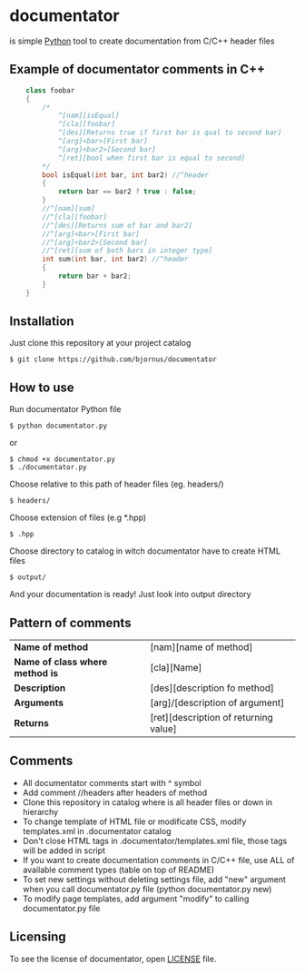 # documentator

is simple <a href="https://www.python.org" target="_blank">Python</a> tool to create documentation from C/C++ header files

## Example of documentator comments in C++
```cpp
    class foobar
    {
        /*
            ^[nam][isEqual]
            ^[cla][foobar]
            ^[des][Returns true if first bar is qual to second bar]
            ^[arg]<bar>[First bar]
            ^[arg]<bar2>[Second bar]
            ^[ret][bool when first bar is equal to second]
        */
        bool isEqual(int bar, int bar2) //^header
        {
            return bar == bar2 ? true : false;
        }
        //^[nam][sum]
        //^[cla][foobar]
        //^[des][Returns sum of bar and bar2]
        //^[arg]<bar>[First bar]
        //^[arg]<bar2>[Second bar]
        //^[ret][sum of both bars in integer type]
        int sum(int bar, int bar2) //^header
        {
            return bar + bar2;
        }
    }
```

## Installation
Just clone this repository at your project catalog

    $ git clone https://github.com/bjornus/documentator
  
## How to  use
Run documentator Python file

    $ python documentator.py

or

    $ chmod +x documentator.py
    $ ./documentator.py
    
Choose relative to this path of header files (eg. headers/)
    
    $ headers/
    
Choose extension of files (e.g *.hpp)
    
    $ .hpp

Choose directory to catalog in witch documentator have to create HTML files

    $ output/

And your documentation is ready! Just look into output directory

## Pattern of comments
<table>
    <tr>
        <td>
            <b>Name of method</b> 
        </td>
        <td>
            [nam][name of method]
        </td>
   </tr>
   <tr>
        <td>
            <b>Name of class where method is</b> 
        </td>
        <td>
            [cla][Name]
        </td>
    </tr>
    <tr>
        <td>
           <b>Description</b> 
        </td>
        <td>
            [des][description fo method]
        </td>
     </tr>
     <tr>
        <td>
            <b>Arguments</b> 
        </td>
        <td>
            [arg]/<name/>[description of argument]
        </td>
    </tr>
    <tr>
        <td>
            <b>Returns</b> 
        </td>
        <td>
            [ret][description of returning value]
        </td>
    </tr>
</table>

## Comments
* All documentator comments start with ^ symbol
* Add comment //headers after headers of method
* Clone this repository in catalog where is all header files or down in hierarchy
* To change template of HTML file or modificate CSS, modify templates.xml in .documentator catalog
* Don't close HTML tags in .documentator/templates.xml file, those tags will be added in script
* If you want to create documentation comments in C/C++ file, use ALL of available comment types (table on top of README)
* To set new settings without deleting settings file, add "new" argument when you call documentator.py file (python documentator.py new)
* To modify page templates, add argument "modify" to calling documentator.py file

## Licensing
To see the license of documentator, open <a href="https://github.com/bjornus/documentator/blob/master/LICENSE" target="_blank">LICENSE</a> file.
